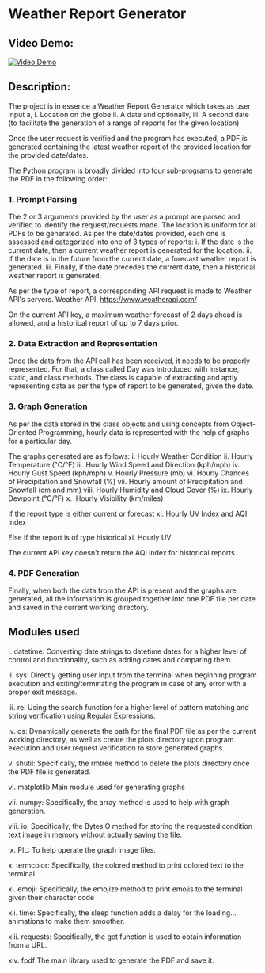 # Weather Report Generator

## Video Demo:  

[![Video Demo](https://img.youtube.com/vi/WYpnTkNvofY/0.jpg)](https://youtu.be/WYpnTkNvofY)

## Description:

The project is in essence a Weather Report Generator which takes as user input a,
i. Location on the globe
ii. A date
and optionally,
iii. A second date (to facilitate the generation of a range of reports for the given location)

Once the user request is verified and the program has executed, a PDF is generated containing the latest weather report of
the provided location for the provided date/dates.

The Python program is broadly divided into four sub-programs to generate the PDF in the following order:

### 1. Prompt Parsing

The 2 or 3 arguments provided by the user as a prompt are parsed and verified to identify the request/requests made.
The location is uniform for all PDFs to be generated.
As per the date/dates provided, each one is assessed and categorized into one of 3 types of reports:
i. If the date is the current date, then a current weather report is generated for the location.
ii. If the date is in the future from the current date, a forecast weather report is generated.
iii. Finally, if the date precedes the current date, then a historical weather report is generated.

As per the type of report, a corresponding API request is made to Weather API's servers.
Weather API: https://www.weatherapi.com/

On the current API key, a maximum weather forecast of 2 days ahead is allowed, and a historical report of up to 7 days prior.

### 2. Data Extraction and Representation

Once the data from the API call has been received, it needs to be properly represented.
For that, a class called Day was introduced with instance, static, and class methods.
The class is capable of extracting and aptly representing data as per the type of report to be generated, given the date.

### 3. Graph Generation

As per the data stored in the class objects and using concepts from Object-Oriented Programming, hourly data is represented
with the help of graphs for a particular day.

The graphs generated are as follows:
i. Hourly Weather Condition
ii. Hourly Temperature (°C/°F)
iii. Hourly Wind Speed and Direction (kph/mph)
iv. Hourly Gust Speed (kph/mph)
v. Hourly Pressure (mb)
vi. Hourly Chances of Precipitation and Snowfall (%)
vii. Hourly amount of Precipitation and Snowfall (cm and mm)
viii. Hourly Humidity and Cloud Cover (%)
ix. Hourly Dewpoint (°C/°F)
x.  Hourly Visibility (km/miles)

If the report type is either current or forecast
xi. Hourly UV Index and AQI Index

Else if the report is of type historical
xi. Hourly UV

The current API key doesn't return the AQI index for historical reports.

### 4. PDF Generation

Finally, when both the data from the API is present and the graphs are generated, all the information is grouped together
into one PDF file per date and saved in the current working directory.

## Modules used

i. datetime:
Converting date strings to datetime dates for a higher level of control and functionality, such as adding dates and
comparing them.

ii. sys:
Directly getting user input from the terminal when beginning program execution and exiting/terminating the program in
case of any error with a proper exit message.

iii. re:
Using the search function for a higher level of pattern matching and string verification using Regular Expressions.

iv. os:
Dynamically generate the path for the final PDF file as per the current working directory, as well as create the plots
directory upon program execution and user request verification to store generated graphs.

v. shutil:
Specifically, the rmtree method to delete the plots directory once the PDF file is generated.

vi. matplotlib
Main module used for generating graphs

vii. numpy:
Specifically, the array method is used to help with graph generation.

viii. io:
Specifically, the BytesIO method for storing the requested condition text image in memory without actually saving the
file.

ix. PIL:
To help operate the graph image files.

x. termcolor:
Specifically, the colored method to print colored text to the terminal

xi. emoji:
Specifically, the emojize method to print emojis to the terminal given their character code

xii. time:
Specifically, the sleep function adds a delay for the loading... animations to make them smoother.

xiii. requests:
Specifically, the get function is used to obtain information from a URL.

xiv. fpdf
The main library used to generate the PDF and save it.
